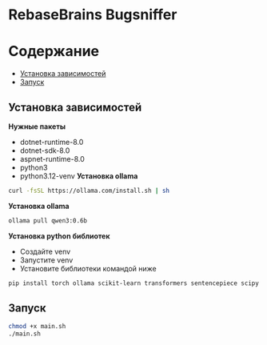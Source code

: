 # RebaseBrains Bugsniffer

# Содержание

- [Установка зависимостей](#Установка-зависимостей)
- [Запуск](#Запуск)
## Установка зависимостей
**Нужные пакеты**
- dotnet-runtime-8.0
- dotnet-sdk-8.0
- aspnet-runtime-8.0
- python3
- python3.12-venv
**Установка ollama**
```bash
curl -fsSL https://ollama.com/install.sh | sh
```
**Установка ollama**
```bash
ollama pull qwen3:0.6b
```
**Установка python библиотек**
- Создайте venv
- Запустите venv
- Установите библиотеки командой ниже
```bash
pip install torch ollama scikit-learn transformers sentencepiece scipy hdbscan numpy joblib
```

## Запуск
```bash
chmod +x main.sh
./main.sh
```
